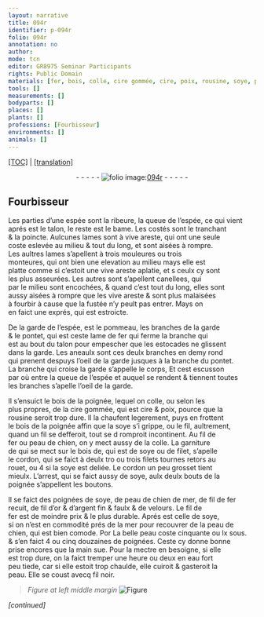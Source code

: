 ```yaml
---
layout: narrative
title: 094r
identifier: p-094r
folio: 094r
annotation: no
author:
mode: tcn
editor: GR8975 Seminar Participants
rights: Public Domain
materials: [fer, bois, colle, cire gommée, cire, poix, rousine, soye, peau de chien, filet, filets, de peau de chien de mer, or, argent, velours, peau, eau fort]
tools: []
measurements: []
bodyparts: []
places: []
plants: []
professions: [Fourbisseur]
environments: []
animals: []
---
```


 <p><a href="{{ site.baseurl }}/normalized/">[TOC]</a> | <a href="{{ site.baseurl }}/texts/p-094r_tl/" target="_blank">[translation]</a></p><div class="folio" align="center">- - - - - <a href="http://gallica.bnf.fr/ark:/12148/btv1b10500001g/f193.image" target="_blank"><img src="https://cu-mkp.github.io/2017-workshop-edition/assets/photo-icon.png" alt="folio image: " style="display:inline-block; margin-bottom:-3px;"/>094r</a> - - - - - </div>  
  

## <span class="pro">Fourbisseur</span>

 
Les parties d’une espée sont <span class="add">la ribeure</span>, la queue de l’espée, ce qui vient<br/> aprés est le talon, le reste est le bame. Les costés sont le tranchant<br/> & la poincte. Aulcunes lames sont à vive areste, qui ont une seule<br/> coste eslevée au milieu & tout du long, et sont aisées à rompre.<br/> Les aultres lames s’apellent à trois mouleures ou trois<br/> monteures, qui ont bien une elevation au milieu mays elle est<br/> platte co<span class="exp">mm</span>e si c’estoit une vive areste aplatie, et <span class="del">s</span> ceulx cy sont<br/> les plus asseurées. Les autres <span class="del">sont</span> s’apellent canellees, qui<br/> par le milieu sont encochées, & quand c’est tout du long, elles sont<br/> aussy aisées à rompre que les vive areste & sont plus malaisées<br/> à fourbir à cause que la fustée n’y peult pas entrer. Mays on<br/> en faict une exprés, qui est estroicte. 
 
De la garde de l’espée, est le pommeau, les branches de la garde<br/> & le pontet, qui est ceste lame de <span class="m">fer</span> qui ferme la branche qui<br/> est au bout du talon pour empescher que les estocades ne glissent<br/> dans la garde. Les aneaulx sont ces deulx branches en demy rond<br/> qui prenent despuys l’oeil de la garde jusques à la branche du pontet.<br/> La branche qui croise la garde s’appelle le corps, Et cest escusson<br/> par où entre la queue de l’espée et auquel se rendent & tiennent toutes<br/> les branches s’apelle l’oeil de la garde.
 
Il s’ensuict le <span class="m">bois</span> de la poignée, lequel on <span class="m">colle</span>, ou selon les<br/> plus propres, de la <span class="m">cire gommée</span>, qui est <span class="m">cire</span> & <span class="m">poix</span>, pource que la<br/> <span class="m">rousine</span> seroit trop dure. Il la chaufent legerement, puys en frottent<br/> le <span class="m">bois</span> de la poignée affin que la <span class="m">soye</span> s’i grippe, ou le fil, aultrement,<br/> quand un fil se defferoit, tout se <span class="del">d</span> romproit incontinent. Au fil de<br/> <span class="m">fer</span> ou <span class="m">peau de chien</span>, on y mect aussy de la <span class="m">colle</span>. La garniture<br/> <span class="del">de</span> qui se mect sur le <span class="m">bois</span> <span class="del">de</span>, qui est de <span class="m">soye</span> ou de <span class="m">filet</span>, s’apelle<br/> le cordon, qui se faict à deulx <span class="del">tro</span> ou trois <span class="m">filets</span> <span class="del">tournes</span> retors au<br/> rouet, ou 4 si la <span class="m">soye</span> est deliée. Le cordon un peu grosset tient<br/> mieulx. L’arrest, qui se faict aussy de <span class="m">soye</span>, aulx deulx bouts de la<br/> poignée s’appellent les boutons.
 
Il se faict des poignées de <span class="m">soye</span>, <span class="m">de peau de chien de mer</span>, de fil de <span class="m">fer</span><br/> recuit, de fil d’<span class="m">or</span> & d’<span class="m">argent</span> fin & faulx & de <span class="m">velours</span>. Le fil de<br/> <span class="m">fer</span> est de moindre prix & le plus durable. Aprés est celle de <span class="m">soye</span>,<br/> si on n’est en commodité prés de la mer pour recouvrer de la <span class="m">peau de<br/> chien</span>, qui est bien comode. <span class="del">Por</span> La belle <span class="m">peau</span> coste cinquante ou lx sous.<br/> & s’en faict 4 ou cinq douzaines de poignées. Ceste cy donne bonne<br/> prise encores que la main sue. Pour la mectre en besoigne, si elle<br/> est trop dure, on la faict tremper une heure ou deux en <span class="m">eau fort</span><br/> peu tiede, car si elle estoit trop chaulde, elle cuiroit & gasteroit la<br/> <span class="m">peau</span>. Elle se coust avecq fil noir.
 
> *Figure*
> *at left middle margin*
> <a href="https://drive.google.com/open?id=0B9-oNrvWdlO5YTlFNHRBSVRrOEU" target="_blank"><img src="https://cu-mkp.github.io/GR8975-edition/assets/photo-icon.png" alt="Figure" style="display:inline-block; margin-bottom:-3px;"/></a>
 
*[continued]*
 
 